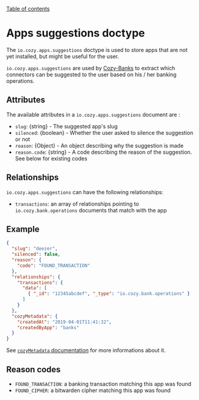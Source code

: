 [Table of contents](README.md#table-of-contents)

# Apps suggestions doctype

The `io.cozy.apps.suggestions` doctype is used to store apps that are not yet installed, but might be useful for the user.

`io.cozy.apps.suggestions` are used by [Cozy-Banks](http://github.com/cozy/cozy-banks/) to extract which connectors can be suggested to the user based on his / her banking operations.

## Attributes

The available attributes in a `io.cozy.apps.suggestions` document are :

* `slug`: {string} - The suggested app's slug
* `silenced`: {boolean} - Whether the user asked to silence the suggestion or not
* `reason`: {Object} - An object describing why the suggestion is made
* `reason.code`: {string} - A code describing the reason of the suggestion. See below for existing codes

## Relationships

`io.cozy.apps.suggestions` can have the following relationships:

* `transactions`: an array of relationships pointing to `io.cozy.bank.operations` documents that match with the app

## Example

```json
{
  "slug": "deezer",
  "silenced": false,
  "reason": {
    "code": "FOUND_TRANSACTION"
  },
  "relationships": {
    "transactions": {
      "data": [
        { "_id": "12345abcdef", "_type": "io.cozy.bank.operations" }
      ]
    }
  },
  "cozyMetadata": {
    "createdAt": "2019-04-01T11:41:32",
    "createdByApp": "banks"
  }
}
```

See [`cozyMetadata` documentation](README.md#document-metadata) for more informations about it.

## Reason codes

* `FOUND_TRANSACTION`: a banking transaction matching this app was found
* `FOUND_CIPHER`: a bitwarden cipher matching this app was found
